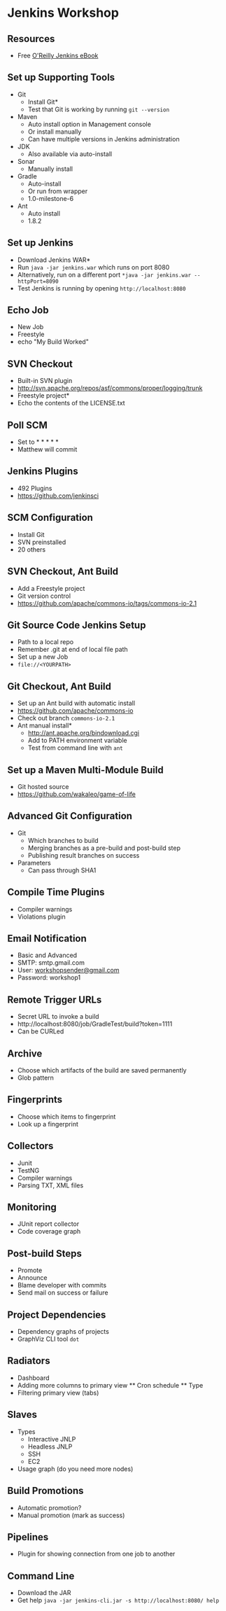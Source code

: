 # Jenkins Workshop

## Resources
* Free [O'Reilly Jenkins eBook](http://www.wakaleo.com/books/jenkins-the-definitive-guide)

## Set up  Supporting Tools
* Git
    * Install Git*
    * Test that Git is working by running `git --version`
* Maven
    * Auto install option in Management console
    * Or install manually
    * Can have multiple versions in Jenkins administration
* JDK
    * Also available via auto-install
* Sonar
    * Manually install
* Gradle
    * Auto-install
    * Or run from wrapper
    * 1.0-milestone-6
* Ant
    * Auto install
    * 1.8.2

## Set up Jenkins
* Download Jenkins WAR*
* Run `java -jar jenkins.war` which runs on port 8080
* Alternatively, run on a different port `*java -jar jenkins.war --httpPort=8090`
* Test Jenkins is running by opening `http://localhost:8080`

## Echo Job
* New Job
* Freestyle
* echo "My Build Worked"

## SVN Checkout
* Built-in SVN plugin
* http://svn.apache.org/repos/asf/commons/proper/logging/trunk
* Freestyle project*
* Echo the contents of the LICENSE.txt

## Poll SCM
* Set to * * * * *
* Matthew will commit

## Jenkins Plugins
* 492 Plugins
* https://github.com/jenkinsci

## SCM Configuration
* Install Git
* SVN preinstalled
* 20 others

## SVN Checkout, Ant Build
* Add a Freestyle project
* Git version control
* https://github.com/apache/commons-io/tags/commons-io-2.1


## Git Source Code Jenkins Setup
* Path to a local repo
* Remember .git at end of local file path
* Set up a new Job
* `file://<YOURPATH>`

## Git Checkout, Ant Build
* Set up an Ant build with automatic install
* https://github.com/apache/commons-io
* Check out branch `commons-io-2.1`
* Ant manual install*
    * http://ant.apache.org/bindownload.cgi
    * Add to PATH environment variable
    * Test from command line with `ant`

## Set up a Maven Multi-Module Build
* Git hosted source
* https://github.com/wakaleo/game-of-life

## Advanced Git Configuration
* Git
    * Which branches to build
    * Merging branches as a pre-build and post-build step
    * Publishing result branches on success
* Parameters
    * Can pass through SHA1

## Compile Time Plugins
* Compiler warnings
* Violations plugin

## Email Notification
* Basic and Advanced
* SMTP: smtp.gmail.com
* User: workshopsender@gmail.com
* Password: workshop1

## Remote Trigger URLs
* Secret URL to invoke a build
* http://localhost:8080/job/GradleTest/build?token=1111
* Can be CURLed

## Archive
* Choose which artifacts of the build are saved permanently
* Glob pattern

## Fingerprints
* Choose which items to fingerprint
* Look up a fingerprint

## Collectors
* Junit
* TestNG
* Compiler warnings
* Parsing TXT, XML files

## Monitoring
* JUnit report collector
* Code coverage graph

## Post-build Steps
* Promote
* Announce
* Blame developer with commits
* Send mail on success or failure

## Project Dependencies
* Dependency graphs of projects
* GraphViz CLI tool `dot`

## Radiators
* Dashboard
* Adding more columns to primary view
** Cron schedule
** Type
* Filtering primary view (tabs)

## Slaves
* Types
    * Interactive JNLP
    * Headless JNLP
    * SSH
    * EC2
* Usage graph (do you need more nodes)

## Build Promotions
* Automatic promotion?
* Manual promotion (mark as success)

## Pipelines
* Plugin for showing connection from one job to another

## Command Line
* Download the JAR
* Get help `java -jar jenkins-cli.jar -s http://localhost:8080/ help`
